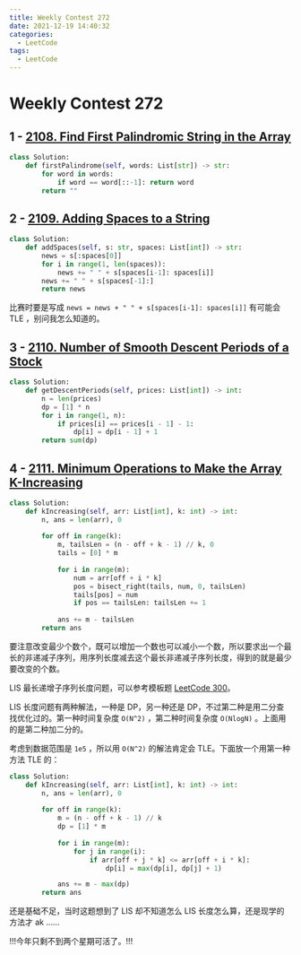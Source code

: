 ```yaml
---
title: Weekly Contest 272
date: 2021-12-19 14:40:32
categories: 
  - LeetCode
tags: 
  - LeetCode 
---
```


# Weekly Contest 272 

## 1 - [2108. Find First Palindromic String in the Array](https://leetcode.com/problems/find-first-palindromic-string-in-the-array/)

```python lc2108-1.py
class Solution:
    def firstPalindrome(self, words: List[str]) -> str:
        for word in words:
            if word == word[::-1]: return word
        return ""
```

## 2 - [2109. Adding Spaces to a String](https://leetcode.com/problems/adding-spaces-to-a-string/)

```python lc2109-1.py
class Solution:
    def addSpaces(self, s: str, spaces: List[int]) -> str:
        news = s[:spaces[0]]
        for i in range(1, len(spaces)):
            news += " " + s[spaces[i-1]: spaces[i]]
        news += " " + s[spaces[-1]:]
        return news
```

比赛时要是写成 `news = news + " " + s[spaces[i-1]: spaces[i]]` 有可能会 TLE ，别问我怎么知道的。

## 3 - [2110. Number of Smooth Descent Periods of a Stock](https://leetcode.com/problems/number-of-smooth-descent-periods-of-a-stock/)

```python lc2110-1.py
class Solution:
    def getDescentPeriods(self, prices: List[int]) -> int:
        n = len(prices)
        dp = [1] * n
        for i in range(1, n):
            if prices[i] == prices[i - 1] - 1:
                dp[i] = dp[i - 1] + 1
        return sum(dp)
```

## 4 - [2111. Minimum Operations to Make the Array K-Increasing](https://leetcode.com/problems/minimum-operations-to-make-the-array-k-increasing/)

```python lc2111-1.py
class Solution:
    def kIncreasing(self, arr: List[int], k: int) -> int:
        n, ans = len(arr), 0
        
        for off in range(k):
            m, tailsLen = (n - off + k - 1) // k, 0
            tails = [0] * m
            
            for i in range(m):
                num = arr[off + i * k]
                pos = bisect_right(tails, num, 0, tailsLen)
                tails[pos] = num
                if pos == tailsLen: tailsLen += 1
            
            ans += m - tailsLen
        return ans
```

要注意改变最少个数个，既可以增加一个数也可以减小一个数，所以要求出一个最长的非递减子序列，用序列长度减去这个最长非递减子序列长度，得到的就是最少要改变的个数。

LIS 最长递增子序列长度问题，可以参考模板题 [LeetCode 300](https://leetcode.com/problems/longest-increasing-subsequence/)。

LIS 长度问题有两种解法，一种是 DP，另一种还是 DP，不过第二种是用二分查找优化过的。第一种时间复杂度 `O(N^2)` ，第二种时间复杂度 `O(NlogN)` 。上面用的是第二种加二分的。

考虑到数据范围是 `1e5` ，所以用 `O(N^2)` 的解法肯定会 TLE。下面放一个用第一种方法 TLE 的：

```python lc2111-2.py
class Solution:
    def kIncreasing(self, arr: List[int], k: int) -> int:
        n, ans = len(arr), 0
        
        for off in range(k):
            m = (n - off + k - 1) // k
            dp = [1] * m
            
            for i in range(m):
                for j in range(i):
                    if arr[off + j * k] <= arr[off + i * k]:
                        dp[i] = max(dp[i], dp[j] + 1)

            ans += m - max(dp)
        return ans
```

还是基础不足，当时这题想到了 LIS 却不知道怎么 LIS 长度怎么算，还是现学的方法才 ak ……

!!!今年只剩不到两个星期可活了。!!!
